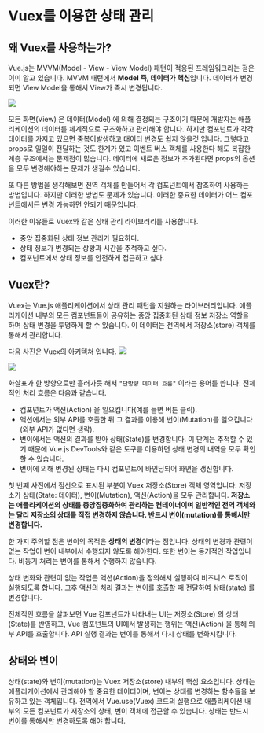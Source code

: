 # Vuex를 이용한 상태 관리

## 왜 Vuex를 사용하는가?

Vue.js는 MVVM(Model - View - View Model) 패턴이 적용된 프레임워크라는 점은 이미 알고 있습니다. MVVM 패턴에서 **Model 즉, 데이터가 핵심**입니다. 데이터가 변경되면 View Model을 통해서 View가 즉시 변경됩니다.

![](https://t1.daumcdn.net/cfile/tistory/2352BF33586C625E23)

모든 화면(View) 은 데이터(Model) 에 의해 결정되는 구조이기 때문에 개발자는 애플리케이션의 데이터를 체계적으로 구조화하고 관리해야 합니다. 하지만 컴포넌트가 각각데이터를 가지고 있으면 중복이발생하고 대이터 변경도 쉽지 않을것 입니다. 그렇다고 props로 일일이 전달하는 것도 한계가 있고 이벤트 버스 객체를 사용한다 해도 복잡한 계층 구조에서는 문제점이 많습니다. 데이터에 새로운 정보가 추가된다면 props의 옵션을 모두 변경해야하는 문제가 생길수 있습니다.

또 다른 방법을 생각해보면 전역 객체를 만들어서 각 컴포넌트에서 참조하여 사용하는 방법입니다. 하지만 이러한 방법도 문제가 있습니다. 이러한 중요한 데이터가 어느 컴포넌트에서든 변경 가능하면 안되기 때문입니다.

이러한 이유들로 Vuex와 같은 상태 관리 라이브러리를 사용합니다.

- 중앙 집중화된 상태 정보 관리가 필요하다.
- 상태 정보가 변경되는 상황과 시간을 추적하고 싶다.
- 컴포넌트에서 상태 정보를 안전하게 접근하고 싶다.

## Vuex란?

Vuex는 Vue.js 애플리케이션에서 상태 관리 패턴을 지원하는 라이브러리입니다. 애플리케이션 내부의 모든 컴포넌트들이 공유하는 중앙 집중화된 상태 정보 저장소 역할을 하며 상태 변경을 투명하게 할 수 있습니다. 이 데이터는 전역에서 저장소(store) 객체를 통해서 관리합니다.

다음 사진은 Vuex의 아키텍쳐 입니다.
![](https://joshua1988.github.io/images/posts/web/vuejs/vuex-1/vuex-diagram.png)

![](https://joshua1988.github.io/images/posts/web/vuejs/vuex-1/vuex-state-one-way-data-flow.png)

화살표가 한 방향으로만 흘러가듯 해서 `"단방향 데이터 흐름"` 이라는 용어를 씁니다. 전체적인 처리 흐름은 다음과 같습니다.

- 컴포넌트가 액션(Action) 을 일으킵니다(예를 들면 버튼 클릭).
- 액션에서는 외부 API를 호출한 뒤 그 결과를 이용해 변이(Mutation)를 일으킵니다(외부 API가 없다면 생략).
- 변이에서는 액션의 결과를 받아 상태(State)를 변경합니다. 이 단계는 추적할 수 있기 때문에 Vue.js DevTools와 같은 도구를 이용하면 상태 변경의 내역을 모두 확인할 수 있습니다.
- 변이에 의해 변경된 상태는 다시 컴포넌트에 바인딩되어 화면을 갱신합니다.

첫 번째 사진에서 점선으로 표시된 부분이 Vuex 저장소(Store) 객체 영역입니다. 저장소가 상태(State: 데이터), 변이(Mutation), 액션(Action)을 모두 관리합니다. **저장소는 애플리케이션의 상태를 중앙집중화하여 관리하는 컨테이너이며 일반적인 전역 객체와는 달리 저장소의 상태를 직접 변경하지 않습니다. 반드시 변이(mutation)를 통해서만 변경합니다.**

한 가지 주의할 점은 변이의 목적은 **상태의 변경**이라는 점입니다. 상태의 변경과 관련이 없는 작업이 변이 내부에서 수행되지 않도록 해야한다. 또한 변이는 동기적인 작업입니다. 비동기 처리는 변이를 통해서 수행하지 않습니다.

상태 변화와 관련이 없는 작업은 액션(Action)을 정의해서 실행하여 비즈니스 로직이 실행되도록 합니다. 그후 액션의 처리 결과는 변이를 호출할 때 전달하여 상태(state) 를 변경합니다.

전체적인 흐름을 살펴보면 Vue 컴포넌트가 나타내는 UI는 저장소(Store) 의 상태(State)를 반영하고, Vue 컴포넌트의 UI에서 발생하는 행위는 액션(Action) 을 통해 외부 API를 호출합니다. API 실행 결과는 변이를 통해서 다시 상태를 변화시킵니다.

## 상태와 변이

상태(state)와 변이(mutation)는 Vuex 저장소(store) 내부의 핵심 요소입니다. 상태는 애플리케이션에서 관리해야 할 중요한 데이터이며, 변이는 상태를 변경하는 함수들을 보유하고 있는 객체입니다. 전역에서 Vue.use(Vuex) 코드의 실행으로 애플리케이션 내부의 모든 컴포넌트가 저장소의 상태, 변이 객체에 접근할 수 있습니다. 상태는 반드시 변이를 통해서만 변경하도록 해야 합니다.
